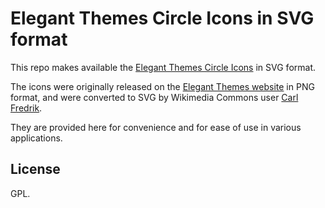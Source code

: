 # Elegant Themes Circle Icons in SVG format

This repo makes available the [Elegant Themes Circle Icons](https://commons.wikimedia.org/wiki/Category:Elegant_Themes_Circle_Icons) in SVG format.

The icons were originally released on the [Elegant Themes website](http://www.elegantthemes.com/blog/freebie-of-the-week/beautiful-flat-icons-for-free) in PNG format, and were converted to SVG by Wikimedia Commons user [Carl Fredrik](https://commons.wikimedia.org/wiki/User:CFCF).

They are provided here for convenience and for ease of use in various applications.

## License

GPL.
